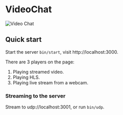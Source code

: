 # VideoChat

![Video Chat](https://github.com/shavit/verbose-parakeet/raw/master/doc/meme.gif?raw=true)

## Quick start

Start the server `bin/start`, visit http://localhost:3000.

There are 3 players on the page:
  1. Playing streamed video.
  2. Playing HLS.
  3. Playing live stream from a webcam.

### Streaming to the server
Stream to udp://localhost:3001, or run `bin/udp`.
